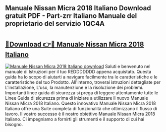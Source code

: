 ## Manuale Nissan Micra 2018 Italiano Download gratuit PDF - Part-zrr Italiano Manuale del proprietario del servizio 1QC4A

# <h2><a href="http://dfde2g.blite.top/?on=Manuale+Nissan+Micra+2018+Italiano">🔗Download 👉🔴 Manuale Nissan Micra 2018 Italiano</a></h2>

[![Manuale Nissan Micra 2018 Italiano download](https://i.imgur.com/lujVjoI.png)](http://dfde2g.blite.top/?on=Manuale+Nissan+Micra+2018+Italiano)
Saluti e benvenuto nel manuale di Istruzioni per il tuo REDDDDDDD appena acquistato. Questa guida ha lo scopo di aiutarti a navigare facilmente tra le caratteristiche e le caratteristiche del tuo Prodotto. All'interno, troverai istruzioni dettagliate per L'installazione, L'uso, la manutenzione e la risoluzione dei problemi. Importanti linee guida di sicurezza si prega di leggere attentamente tutte le Linee Guida di sicurezza prima di iniziare a utilizzare il nuovo Manuale Nissan Micra 2018 Italiano. Questo innovativo Manuale Nissan Micra 2018 Italiano offre una Suite completa di funzionalità che ottimizzano il flusso di lavoro. Il vostro successo è il nostro obiettivo Manuale Nissan Micra 2018 Italiano. Ci impegniamo a fornirti gli strumenti e il supporto di cui hai bisogno.
